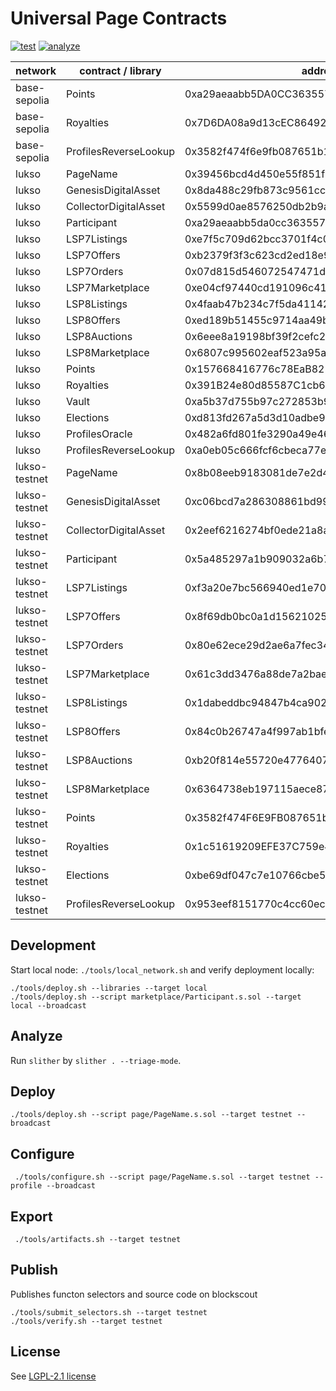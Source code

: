 # Universal Page Contracts

[![test](https://github.com/Universal-Page/contracts/actions/workflows/test.yml/badge.svg)](https://github.com/Universal-Page/contracts/actions/workflows/test.yml)
[![analyze](https://github.com/Universal-Page/contracts/actions/workflows/analyze.yaml/badge.svg)](https://github.com/Universal-Page/contracts/actions/workflows/analyze.yaml)

| network | contract / library    | address                                    |
| ------- | --------------------- | ------------------------------------------ |
| base-sepolia | Points                | 0xa29aeaabb5DA0CC3635576933a66c1B714f058C1 |
| base-sepolia | Royalties             | 0x7D6DA08a9d13cEC8649215F8bbD9dcA101c22659 |
| base-sepolia | ProfilesReverseLookup | 0x3582f474f6e9fb087651b135d6224500a89e6f44 |
| lukso | PageName              | 0x39456bcd4d450e55f851f97c30df828a4e1f6c66 |
| lukso | GenesisDigitalAsset   | 0x8da488c29fb873c9561ccf5ff44dda6c1deddc37 |
| lukso | CollectorDigitalAsset | 0x5599d0ae8576250db2b9a9975fd3db1f6399b4fd |
| lukso | Participant           | 0xa29aeaabb5da0cc3635576933a66c1b714f058c1 |
| lukso | LSP7Listings          | 0xe7f5c709d62bcc3701f4c0cb871eb77e301283b5 |
| lukso | LSP7Offers            | 0xb2379f3f3c623cd2ed18e97e407cdda8fe6c6da6 |
| lukso | LSP7Orders            | 0x07d815d546072547471d9cde244367d274268b35 |
| lukso | LSP7Marketplace       | 0xe04cf97440cd191096c4103f9c48abd96184fb8d |
| lukso | LSP8Listings          | 0x4faab47b234c7f5da411429ee86cb15cb0754354 |
| lukso | LSP8Offers            | 0xed189b51455c9714aa49b0c55529469c512b10b6 |
| lukso | LSP8Auctions          | 0x6eee8a19198bf39f2cefc24713acbdcc3c016dec |
| lukso | LSP8Marketplace       | 0x6807c995602eaf523a95a6b97acc4da0d3894655 |
| lukso | Points                | 0x157668416776c78EaB825D0d3969d75DC7dD7C0D |
| lukso | Royalties             | 0x391B24e80d85587C1cb698f0cD7Dfb7191D6875F |
| lukso | Vault                 | 0xa5b37d755b97c272853b9726c905414706a0553a |
| lukso | Elections             | 0xd813fd267a5d3d10adbe9d22ba6dc7fda2ddf517 |
| lukso | ProfilesOracle        | 0x482a6fd801fe3290a49e465c168ad9f8772b8d7e |
| lukso | ProfilesReverseLookup | 0xa0eb05c666fcf6cbeca77e14ec43cb5d5a852601 |
| lukso-testnet | PageName              | 0x8b08eeb9183081de7e2d4ae49fad4afb56e31ab4 |
| lukso-testnet | GenesisDigitalAsset   | 0xc06bcd7a286308861bd99da220acbc8901949fbd |
| lukso-testnet | CollectorDigitalAsset | 0x2eef6216274bf0ede21a8a55cbb5b896bb82ac8b |
| lukso-testnet | Participant           | 0x5a485297a1b909032a6b7000354f3322047028ee |
| lukso-testnet | LSP7Listings          | 0xf3a20e7bc566940ed1e707c6d7d05497cf6527f1 |
| lukso-testnet | LSP7Offers            | 0x8f69db0bc0a1d156210259a154b73b7aa63f4631 |
| lukso-testnet | LSP7Orders            | 0x80e62ece29d2ae6a7fec34db5a9cefe4e34f40a9 |
| lukso-testnet | LSP7Marketplace       | 0x61c3dd3476a88de7a2bae7e2bc55889185faea1e |
| lukso-testnet | LSP8Listings          | 0x1dabeddbc94847b4ca9027073e545f67917a84f6 |
| lukso-testnet | LSP8Offers            | 0x84c0b26747a4f997ab1bfe5110a9579de2c0aeaf |
| lukso-testnet | LSP8Auctions          | 0xb20f814e55720e477640717bfbc139cf663e1ab4 |
| lukso-testnet | LSP8Marketplace       | 0x6364738eb197115aece87591dff51d554535d1f8 |
| lukso-testnet | Points                | 0x3582f474F6E9FB087651b135d6224500A89e6f44 |
| lukso-testnet | Royalties             | 0x1c51619209EFE37C759e4a9Ca91F1e68A96E19E3 |
| lukso-testnet | Elections             | 0xbe69df047c7e10766cbe5e8bd2fac3dc18a9b745 |
| lukso-testnet | ProfilesReverseLookup | 0x953eef8151770c4cc60ec27468acee85eb8d81f8 |

## Development

Start local node: `./tools/local_network.sh` and verify deployment locally:

```
./tools/deploy.sh --libraries --target local
./tools/deploy.sh --script marketplace/Participant.s.sol --target local --broadcast
```

## Analyze

Run `slither` by `slither . --triage-mode`.

## Deploy

```
./tools/deploy.sh --script page/PageName.s.sol --target testnet --broadcast
```

## Configure

```
 ./tools/configure.sh --script page/PageName.s.sol --target testnet --profile --broadcast
```

## Export

```
 ./tools/artifacts.sh --target testnet
```

## Publish

Publishes functon selectors and source code on blockscout

```
./tools/submit_selectors.sh --target testnet
./tools/verify.sh --target testnet
```

## License

See [LGPL-2.1 license](LICENSE)
